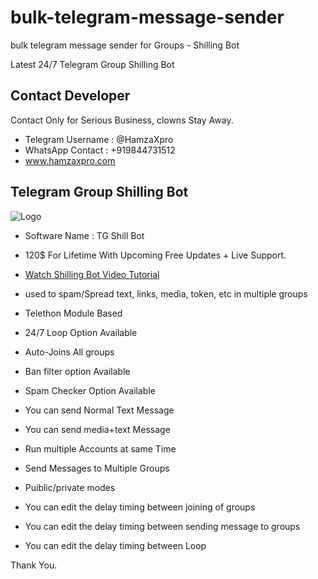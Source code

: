 # bulk-telegram-message-sender
bulk telegram message sender for Groups - Shilling Bot

Latest 24/7 Telegram Group Shilling Bot

## Contact Developer 

Contact Only for Serious Business, clowns Stay Away.

- Telegram Username : @HamzaXpro
- WhatsApp Contact : +919844731512
- www.hamzaxpro.com

## Telegram Group Shilling Bot

![Logo](https://blogger.googleusercontent.com/img/b/R29vZ2xl/AVvXsEh92rrJlTfmqhLCyjqGFspSRlheruiOdSDDirqpes5J5ByxQ1u4P0ZzkcRaOQsLPnpXlez97CusVrR2okOek15cYnevs3naMFcnuddDSQPgfHXon9J18GOysSUvesEXDgWxFM21dBcFS2MGOR02G3HHfxcPC72c3vfmYIgkyLXLtlBEZEeKJepFlDzcWQ/s603/Telegram%20group%20shilling%20bot.jpg)

- Software Name : TG Shill Bot
- 120$ For Lifetime With Upcoming Free Updates + Live Support.

- [Watch Shilling Bot Video Tutorial](https://www.youtube.com/watch?v=hB5DB5F_Dnk)
- used to spam/Spread text, links, media, token, etc in multiple groups 
- Telethon Module Based
- 24/7 Loop Option Available
- Auto-Joins All groups
- Ban filter option Available
- Spam Checker Option Available
- You can send Normal Text Message
- You can send media+text Message
- Run multiple Accounts at same Time
- Send Messages to Multiple Groups
- Puiblic/private modes
- You can edit the delay timing between joining of groups
- You can edit the delay timing between sending message to groups
- You can edit the delay timing between Loop

Thank You.

